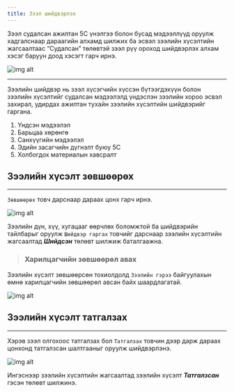 ```yaml
---
title: Зээл шийдвэрлэх
---
```


Зээл судалсан ажилтан 5С үнэлгээ болон бусад мэдээллүүд оруулж хадгалснаар дараагийн алхамд шилжих ба эсвэл зээлийн хүсэлтийн жагсаалтаас “Судалсан” төлөвтэй зээл рүү ороход шийдвэрлэх алхам хэсэг баруун доод хэсэгт гарч ирнэ. 

![img alt](/img/shiidsen.png)

---

Зээлийн шийдвэр нь зээл хүсэгчийн хүссэн бүтээгдэхүүн болон зээлийн хүсэлтийг судалсан мэдээлэлд үндэслэн зээлийн хороо эсвэл захирал, удирдах ажилтан тухайн зээлийн хүсэлтийн шийдвэрийг гаргана. 
1.	Үндсэн мэдээлэл
2.	Барьцаа хөрөнгө
3.	Санхүүгийн мэдээлэл
4.	Эдийн засагчийн дүгнэлт буюу 5C
5.	Холбогдох материалын хавсралт

## Зээлийн хүсэлт зөвшөөрөх
---
`Зөвшөөрөх` товч дарснаар дараах цонх гарч ирнэ. 

![img alt](/img/image-21.png)

Зээлийн дүн, хүү, хугацааг өөрчлөх боломжтой ба шийдвэрийн тайлбарыг оруулж `Шийдвэр гаргах` товчийг дарснаар зээлийн хүсэлтийн жагсаалтад _**Шийдсэн**_ төлөвт шилжиж баталгаажна. 

> ### Харилцагчийн зөвшөөрөл авах
Зээлийн хүсэлт зөвшөөрсөн тохиолдолд `Зээлийн гэрээ` байгуулахын өмнө харилцагчийн зөвшөөрөл авсан байх шаардлагатай.
> 
![img alt](/img/check.png)


## Зээлийн хүсэлт татгалзах 
---
Хэрэв зээл олгохоос татгалзах бол `Татгалзах` товчин дээр дарж дараах цонхонд татгалзсан шалтгааныг оруулж шийдвэрлэнэ. 

![img alt](/img/image-22.png)

Ингэснээр зээлийн хүсэлтийн жагсаалтад зээлийн хүсэлт  _**Татгалзсан**_ гэсэн төлөвт шилжинэ. 


